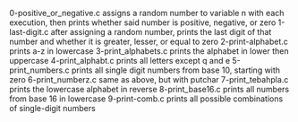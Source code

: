 0-positive_or_negative.c assigns a random number to variable n with each execution, then prints whether said number is positive, negative, or zero
1-last-digit.c after assigning a random number, prints the last digit of that number and whether it is greater, lesser, or equal to zero
2-print-alphabet.c prints a-z in lowercase
3-print_alphabets.c prints the alphabet in lower then uppercase
4-print_alphabt.c prints all letters except q and e
5-print_numbers.c prints all single digit numbers from base 10, starting with zero
6-print_numberz.c same as above, but with putchar
7-print_tebahpla.c prints the lowercase alphabet in reverse
8-print_base16.c prints all numbers from base 16 in lowercase
9-print-comb.c prints all possible combinations of single-digit numbers